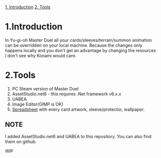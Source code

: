 [1. Introduction](#1Introduction)
[2. Tools](#2Tools)

# 1.Introduction
In Yu-gi-oh Master Duel all your cards/sleeves/terrain/summon animation can be overridden on your local machine.
Because the changes only happens locally and you don't get an advantage by changing the resources I don't see why Konami would care. 

# 2.Tools
1. PC Steam version of Master Duel
2. AssetStudio.net6 - this requires .Net framework v6.x.x
3. UABEA
4. Image Editor(GIMP is OK)
5. <a href="https://docs.google.com/spreadsheets/d/1IXpwCaabi47Ly8dAf4aJtFdYwi29yGkCJ4bvMhnsvc8/edit#gid=1574353405">Spreadsheet</a> with every card artwork, sleeve/protector, wallpaper.

## NOTE
I added AssetStudio.net6 and UABEA to this repository. You can also find them on github.

WIP